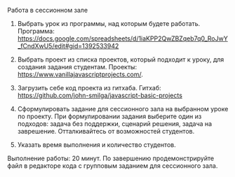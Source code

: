 Работа в сессионном зале

1. Выбрать урок из программы, над которым будете работать. 
Программа: https://docs.google.com/spreadsheets/d/1iaKPP2QwZBZqeb7q0_RoJwY_fCndXwU5/edit#gid=1392533942

2. Выбрать проект из списка проектов, который подходит к уроку, для создания задания студентам. 
Проекты: https://www.vanillajavascriptprojects.com/.

3. Загрузить себе код проекта из гитхаба.
Гитхаб: https://github.com/john-smilga/javascript-basic-projects

4. Сформулировать задание для сессионного зала на выбранном уроке по проекту. При формулировании задания выберите один из подходов: задача без поддержки, сценарий решения, задача на заврешение. Отталкивайтесь от возможностей студентов.

6. Указать время выполнения и количество студентов.


Выполнение работы: 20 минут.
По завершению продемонстрируйте файл в редакторе кода с групповым заданием для сессионного зала.


